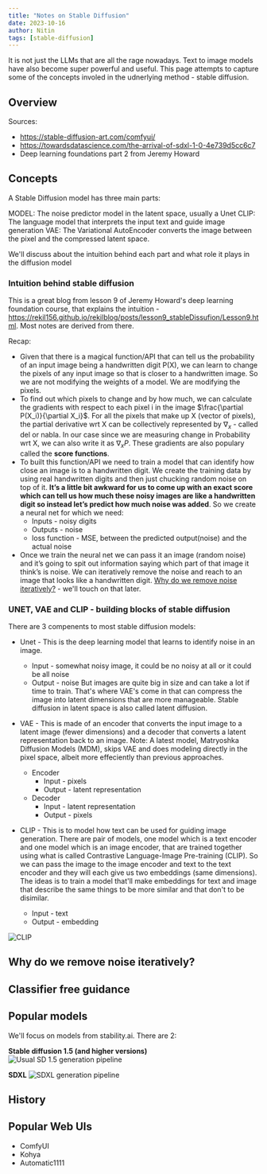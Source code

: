 ```yaml
---
title: "Notes on Stable Diffusion"
date: 2023-10-16
author: Nitin
tags: [stable-diffusion]
---
```


It is not just the LLMs that are all the rage nowadays. Text to image models have also become super powerful and useful. This page attempts to capture some of the concepts involed in the udnerlying method - stable diffusion.


## Overview
Sources:
* https://stable-diffusion-art.com/comfyui/
* https://towardsdatascience.com/the-arrival-of-sdxl-1-0-4e739d5cc6c7
* Deep learning foundations part 2 from Jeremy Howard


## Concepts
A Stable Diffusion model has three main parts:

MODEL: The noise predictor model in the latent space, usually a Unet
CLIP: The language model that interprets the input text and guide image generation
VAE: The Variational AutoEncoder converts the image between the pixel and the compressed latent space.

We'll discuss about the intuition behind each part and what role it plays in the diffusion model

### Intuition behind stable diffusion
This is a great blog from lesson 9 of Jeremy Howard's deep learning foundation course, that explains the intuition - https://rekil156.github.io/rekilblog/posts/lesson9_stableDissufion/Lesson9.html. Most notes are derived from there.

Recap:
* Given that there is a magical function/API that can tell us the probability of an input image being a handwritten digit P(X), we can learn to change the pixels of any input image so that is closer to a handwritten image. So we are not modifying the weights of a model. We are modifying the pixels.
* To find out which pixels to change and by how much, we can calculate the gradients with respect to each pixel i in the image $\frac{\partial P(X_i)}{\partial X_i}$. For all the pixels that make up X (vector of pixels), the partial derivative wrt X can be collectively represented by $\nabla_x$ - called del or nabla. In our case since we are measuring change in Probability wrt X, we can also write it as $\nabla_x P$. These gradients are also populary called the **score functions**.
* To built this function/API we need to train a model that can identify how close an image is to a handwritten digit. We create the training data by using real handwritten digits and then just chucking random noise on top of it. **It’s a little bit awkward for us to come up with an exact score which can tell us how much these noisy images are like a handwritten digit so instead let’s predict how much noise was added**. So we create a neural net for which we need:
    * Inputs - noisy digits
    * Outputs - noise
    * loss function - MSE, between the predicted output(noise) and the actual noise
* Once we train the neural net we can pass it an image (random noise) and it’s going to spit out information saying which part of that image it think’s is noise. We can iteratively remove the noise and reach to an image that looks like a handwritten digit. [Why do we remove noise iteratively?](#why-do-we-remove-noise-iteratively) - we'll touch on that later.

### UNET, VAE and CLIP - building blocks of stable diffusion

There are 3 compenents to most stable diffusion models:
* Unet - This is the deep learning model that learns to identify noise in an image.
    * Input - somewhat noisy image, it could be no noisy at all or it could be all noise
    * Output - noise
    But images are quite big in size and can take a lot if time to train. That's where VAE's come in that can compress the image into latent dimensions that are more manageable. Stable diffusion in latent space is also called latent diffusion.
* VAE - This is made of an encoder that converts the input image to a latent image (fewer dimensions) and a decoder that converts a latent representation back to an image. Note: A latest model, Matryoshka Diffusion Models (MDM), skips VAE and does modeling directly in the pixel space, albeit more effeciently than previous approaches.
    * Encoder
        * Input - pixels
        * Output - latent representation
    * Decoder
        * Input - latent representation
        * Output - pixels

* CLIP - This is to model how text can be used for guiding image generation. There are pair of models, one model which is a text encoder and one model which is an image encoder, that are trained together using what is called Contrastive Language-Image Pre-training (CLIP). So we can pass the image to the image encoder and text to the text encoder and they will each give us two embeddings (same dimensions). The ideas is to train a model that'll make embeddings for text and image that describe the same things to be more similar and that don't to be disimilar.
    * Input - text
    * Output - embedding

![](/img/CLIP.png "CLIP")


## Why do we remove noise iteratively?

## Classifier free guidance

## Popular models

We'll focus on models from stability.ai. There are 2:

**Stable diffusion 1.5 (and higher versions)**
![](/img/SD1_5.webp "Usual SD 1.5 generation pipeline")

**SDXL**
![](/img/SDXL.webp "SDXL generation pipeline")

## History

## Popular Web UIs
* ComfyUI
* Kohya
* Automatic1111



